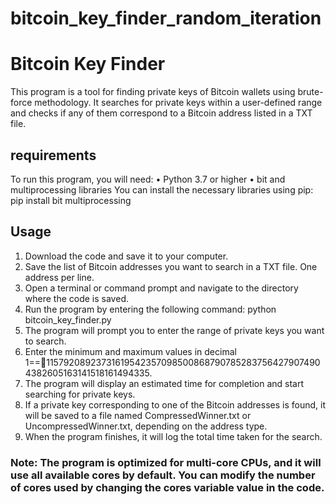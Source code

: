 # bitcoin_key_finder_random_iteration

# **Bitcoin Key Finder**
This program is a tool for finding private keys of Bitcoin wallets using brute-force methodology. 
It searches for private keys within a user-defined range and checks if any of them correspond to a Bitcoin address listed in a TXT file.

## requirements
To run this program, you will need:
•	Python 3.7 or higher
•	bit and multiprocessing libraries
You can install the necessary libraries using pip: 
pip install bit multiprocessing 
	
## Usage
1.	Download the code and save it to your computer.
2.	Save the list of Bitcoin addresses you want to search in a TXT file. One address per line.
3.	Open a terminal or command prompt and navigate to the directory where the code is saved.
4.	Run the program by entering the following command:
python bitcoin_key_finder.py 
5.	The program will prompt you to enter the range of private keys you want to search. 
6.	Enter the minimum and maximum values in decimal 1==115792089237316195423570985008687907852837564279074904382605163141518161494335.
7.	The program will display an estimated time for completion and start searching for private keys. 
8.	If a private key corresponding to one of the Bitcoin addresses is found, it will be saved to a file named CompressedWinner.txt or UncompressedWinner.txt, depending on the address type.
9.	When the program finishes, it will log the total time taken for the search.

### Note: The program is optimized for multi-core CPUs, and it will use all available cores by default. You can modify the number of cores used by changing the cores variable value in the code.

